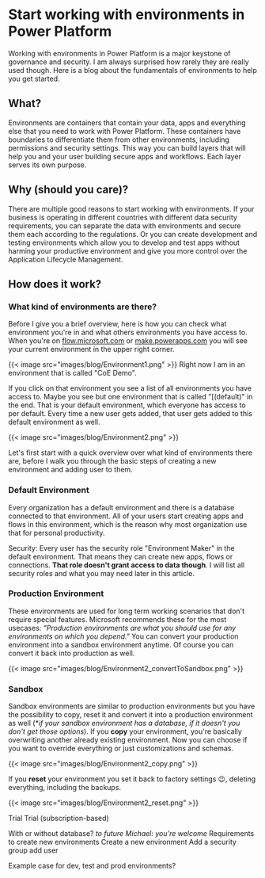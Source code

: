 # Start working with environments in Power Platform

Working with environments in Power Platform is a major keystone of governance and security. I am always surprised how rarely they are really used though. Here is a blog about the fundamentals of environments to help you get started.

## What?

Environments are containers that contain your data, apps and everything else that you need to work with Power Platform. These containers have boundaries to differentiate them from other environments, including permissions and security settings.
This way you can build layers that will help you and your user building secure apps and workflows. Each layer serves its own purpose.

## Why (should you care)?

There are multiple good reasons to start working with environments. If your business is operating in different countries with different data security requirements, you can separate the data with environments and secure them each according to the regulations.
Or you can create development and testing environments which allow you to develop and test apps without harming your productive environment and give you more control over the Application Lifecycle Management.

## How does it work?

### What kind of environments are there?

Before I give you a brief overview, here is how you can check what environment you're in and what others environments you have access to. When you're on [flow.microsoft.com](www.flow.powerapps.com) or [make.powerapps.com](www.make.powerapps.com) you will see your current environment in the upper right corner.

{{< image src="images/blog/Environment1.png" >}}
Right now I am in an environment that is called "CoE Demo".

If you click on that environment you see a list of all environments you have access to. Maybe you see but one environment that is called "[(default)" in the end. That is your default environment, which everyone has access to per default. Every time a new user gets added,  that user gets added to this default environment as well. 

{{< image src="images/blog/Environment2.png" >}}

Let's first start with a quick overview over what kind of environments there are, before I walk you through the basic steps of creating a new environment and adding user to them.

### Default Environment

Every organization has a default environment and there is a database connected to that environment. All of your users start creating apps and flows in this environment, which is the reason why most organization use that for personal productivity.

Security: Every user has the security role "Environment Maker" in the default environment. That means they can create new apps, flows or connections. **That role doesn't grant access to data though**. I will list all security roles and what you may need later in this article.

### Production Environment

These environments are used for long term working scenarios that don't require special features. Microsoft recommends these for the most usecases: *"Production environments are what you should use for any environments on which you depend."*
You can convert your production environment into a sandbox environment anytime. Of course you can convert it back into production as well.

{{< image src="images/blog/Environment2_convertToSandbox.png" >}}

### Sandbox

Sandbox environments are similar to production environments but you have the possibility to copy, reset it and convert it into a production environment as well (**if your sandbox environment has a database, if it doesn't you don't get those options*).
If you **copy** your environment, you're basically overwriting another already existing environment. Now you can choose if you want to override everything or just customizations and schemas.

{{< image src="images/blog/Environment2_copy.png" >}}

If you **reset** your environment you set it back to factory settings 😉, deleting everything, including the backups.

{{< image src="images/blog/Environment2_reset.png" >}}

Trial
Trial (subscription-based)


With or without database?
*to future Michael: you're welcome*
Requirements to create new environments
Create a new environment
Add a security group
add user

Example case for dev, test and prod environments?

